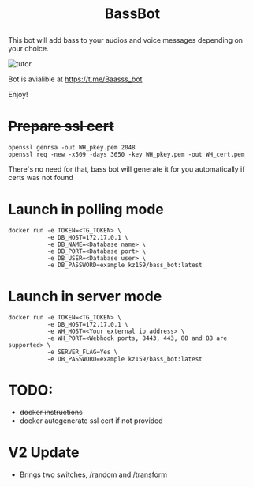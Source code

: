 # <p align="center">BassBot

This bot will add bass to your audios and voice messages depending on your choice.

![tutor](https://github.com/karaz159/bass_bot/blob/master/stuff/pic/tutor.gif)

Bot is avialible at https://t.me/Baasss_bot

Enjoy!

# ~~Prepare ssl cert~~
```
openssl genrsa -out WH_pkey.pem 2048
openssl req -new -x509 -days 3650 -key WH_pkey.pem -out WH_cert.pem
```
There`s no need for that, bass bot will generate it for you automatically if certs was not found

# Launch in polling mode
```
docker run -e TOKEN=<TG_TOKEN> \
           -e DB_HOST=172.17.0.1 \
           -e DB_NAME=<Database name> \
           -e DB_PORT=<Database port> \
           -e DB_USER=<Database user> \
           -e DB_PASSWORD=example kz159/bass_bot:latest
```

# Launch in server mode
```
docker run -e TOKEN=<TG_TOKEN> \
           -e DB_HOST=172.17.0.1 \
           -e WH_HOST=<Your external ip address> \
           -e WH_PORT=<Webhook ports, 8443, 443, 80 and 88 are supported> \
           -e SERVER_FLAG=Yes \
           -e DB_PASSWORD=example kz159/bass_bot:latest
```


# TODO:

* ~~docker instructions~~
* ~~docker autogenerate ssl cert if not provided~~

# V2 Update
* Brings two switches, /random and /transform 
